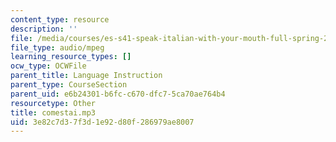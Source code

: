 ```yaml
---
content_type: resource
description: ''
file: /media/courses/es-s41-speak-italian-with-your-mouth-full-spring-2012/3e82c7d37f3d1e92d80f286979ae8007_comestai.mp3
file_type: audio/mpeg
learning_resource_types: []
ocw_type: OCWFile
parent_title: Language Instruction
parent_type: CourseSection
parent_uid: e6b24301-b6fc-c670-dfc7-5ca70ae764b4
resourcetype: Other
title: comestai.mp3
uid: 3e82c7d3-7f3d-1e92-d80f-286979ae8007
---
```

